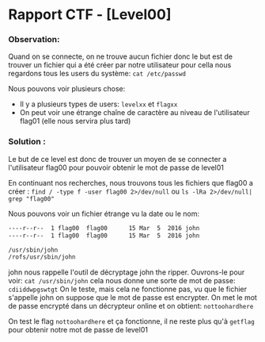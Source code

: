 # Rapport CTF - [Level00]

### Observation:
Quand on se connecte, on ne trouve aucun fichier donc le but est de trouver un fichier qui a été créer par notre utilisateur pour cella nous regardons tous les users du système: `cat /etc/passwd`

Nous pouvons voir plusieurs chose:
- Il y a plusieurs types de users: `levelxx` et `flagxx`
- On peut voir une étrange chaîne de caractère au niveau de l'utilisateur flag01 (elle nous servira plus tard)





### Solution :

Le but de ce level est donc de trouver un moyen de se connecter a l'utilisateur flag00 pour pouvoir obtenir le mot de passe de level01

En continuant nos recherches, nous trouvons tous les fichiers que flag00 a créer : `find / -type f -user flag00 2>/dev/null` ou `ls -lRa 2>/dev/null| grep "flag00"`

Nous pouvons voir un fichier étrange vu la date ou le nom: 
```bash
----r--r--  1 flag00  flag00      15 Mar  5  2016 john
----r--r--  1 flag00  flag00      15 Mar  5  2016 john
```

```sh
/usr/sbin/john
/rofs/usr/sbin/john
```

john nous rappelle l'outil de décryptage john the ripper.
Ouvrons-le pour voir: `cat /usr/sbin/john`
cela nous donne une sorte de mot de passe: `cdiiddwpgswtgt`
On le teste, mais cela ne fonctionne pas, vu que le fichier s'appelle john on suppose que le mot de passe est encrypter.
On met le mot de passe encrypté dans un décrypteur online et on obtient: `nottoohardhere`

On test le flag `nottoohardhere` et ça fonctionne, il ne reste plus qu'à `getflag` pour obtenir notre mot de passe de level01
